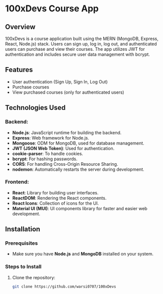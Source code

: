 # 100xDevs Course App

## Overview
100xDevs is a course application built using the MERN (MongoDB, Express, React, Node.js) stack. Users can sign up, log in, log out, and authenticated users can purchase and view their courses. The app utilizes JWT for authentication and includes secure user data management with bcrypt.

## Features
- User authentication (Sign Up, Sign In, Log Out)
- Purchase courses
- View purchased courses (only for authenticated users)

## Technologies Used

### Backend:
- **Node.js**: JavaScript runtime for building the backend.
- **Express**: Web framework for Node.js.
- **Mongoose**: ODM for MongoDB, used for database management.
- **JWT (JSON Web Token)**: Used for authentication.
- **cookie-parser**: To handle cookies.
- **bcrypt**: For hashing passwords.
- **CORS**: For handling Cross-Origin Resource Sharing.
- **nodemon**: Automatically restarts the server during development.

### Frontend:
- **React**: Library for building user interfaces.
- **ReactDOM**: Rendering the React components.
- **React Icons**: Collection of icons for the UI.
- **Material UI (MUI)**: UI components library for faster and easier web development.

## Installation

### Prerequisites
- Make sure you have **Node.js** and **MongoDB** installed on your system.

### Steps to Install

1. Clone the repository:
   ```bash
   git clone https://github.com/warsi0707/100xDevs
